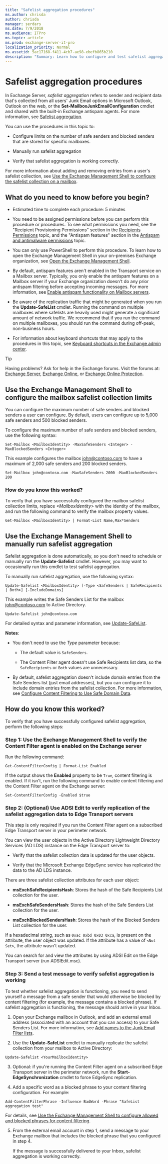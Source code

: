 ```yaml
---
title: "Safelist aggregation procedures"
ms.author: chrisda
author: chrisda
manager: serdars
ms.date: 7/9/2018
ms.audience: ITPro
ms.topic: article
ms.prod: exchange-server-it-pro
localization_priority: Normal
ms.assetid: 5ac17168-f411-4cb7-ae98-ebefb865b210
description: "Summary: Learn how to configure and test safelist aggregation in Exchange Server 2016 and Exchange Server 2019."
---
```


# Safelist aggregation procedures

In Exchange Server, *safelist aggregation* refers to sender and recipient data that's collected from all users' Junk Email options in Microsoft Outlook, Outlook on the web, or the **Set-MailboxJunkEmailConfiguration** cmdlet and shared with the built-in Exchange antispam agents. For more information, see [Safelist aggregation](safelist-aggregation.md).

You can use the procedures in this topic to:

- Configure limits on the number of safe senders and blocked senders that are stored for specific mailboxes.

- Manually run safelist aggregation

- Verify that safelist aggregation is working correctly.

For more information about adding and removing entries from a user's safelist collection, see [Use the Exchange Management Shell to configure the safelist collection on a mailbox](configure-antispam-settings.md#ConfigureSafeListCollection).

## What do you need to know before you begin?

- Estimated time to complete each procedure: 5 minutes

- You need to be assigned permissions before you can perform this procedure or procedures. To see what permissions you need, see the "Recipient Provisioning Permissions" section in the [Recipients Permissions](../../permissions/feature-permissions/recipient-permissions.md) topic, and the "Antispam features" section in the [Antispam and antimalware permissions](../../permissions/feature-permissions/antispam-and-antimalware-permissions.md) topic.

- You can only use PowerShell to perform this procedure. To learn how to open the Exchange Management Shell in your on-premises Exchange organization, see [Open the Exchange Management Shell](https://docs.microsoft.com/powershell/exchange/exchange-server/open-the-exchange-management-shell).

- By default, antispam features aren't enabled in the Transport service on a Mailbox server. Typically, you only enable the antispam features on a Mailbox server if your Exchange organization doesn't do any prior antispam filtering before accepting incoming messages. For more information, see [Enable antispam functionality on Mailbox servers](antispam-on-mailbox-servers.md).

- Be aware of the replication traffic that might be generated when you run the **Update-SafeList** cmdlet. Running the command on multiple mailboxes where safelists are heavily used might generate a significant amount of network traffic. We recommend that if you run the command on multiple mailboxes, you should run the command during off-peak, non-business hours.

- For information about keyboard shortcuts that may apply to the procedures in this topic, see [Keyboard shortcuts in the Exchange admin center](../../about-documentation/exchange-admin-center-keyboard-shortcuts.md).

> [!TIP]
> Having problems? Ask for help in the Exchange forums. Visit the forums at: [Exchange Server](https://go.microsoft.com/fwlink/p/?linkId=60612), [Exchange Online](https://go.microsoft.com/fwlink/p/?linkId=267542), or [Exchange Online Protection](https://go.microsoft.com/fwlink/p/?linkId=285351).

## Use the Exchange Management Shell to configure the mailbox safelist collection limits

You can configure the maximum number of safe senders and blocked senders a user can configure. By default, users can configure up to 5,000 safe senders and 500 blocked senders.

To configure the maximum number of safe senders and blocked senders, use the following syntax:

```
Set-Mailbox <MailboxIdentity> -MaxSafeSenders <Integer> -MaxBlockedSenders <Integer>
```

This example configures the mailbox john@contoso.com to have a maximum of 2,000 safe senders and 200 blocked senders.

```
Set-Mailbox john@contoso.com -MaxSafeSenders 2000 -MaxBlockedSenders 200
```

### How do you know this worked?

To verify that you have successfully configured the mailbox safelist collection limits, replace _\<MailboxIdentity\>_ with the identity of the mailbox, and run the following command to verify the mailbox property values.

```
Get-Mailbox <MailboxIdentity> | Format-List Name,Max*Senders
```

## Use the Exchange Management Shell to manually run safelist aggregation

Safelist aggregation is done automatically, so you don't need to schedule or manually run the **Update-Safelist** cmdlet. However, you may want to occasionally run this cmdlet to test safelist aggregation.

To manually run safelist aggregation, use the following syntax:

```
Update-Safelist <MailboxIdentity> [-Type <SafeSenders | SafeRecipients | Both>] [-IncludeDomains]
```

This example writes the Safe Senders List for the mailbox john@contoso.com to Active Directory.

```
Update-Safelist john@contoso.com
```

For detailed syntax and parameter information, see [Update-SafeList](http://technet.microsoft.com/library/e862c54c-4de0-4ef6-832e-ebb0cf8b2794.aspx).

 **Notes**:

- You don't need to use the _Type_ parameter because: 

  - The default value is `SafeSenders`.

  - The Content Filter agent doesn't use Safe Recipients list data, so the `SafeRecipients` or `Both` values are unnecessary.

- By default, safelist aggregation doesn't include domain entries from the Safe Senders list (just email addresses), but you can configure it to include domain entries from the safelist collection. For more information, see [Configure Content Filtering to Use Safe Domain Data](http://technet.microsoft.com/library/1ee2b663-b4f3-4fef-8954-986f2d820924.aspx).

## How do you know this worked?

To verify that you have successfully configured safelist aggregation, perform the following steps:

### Step 1: Use the Exchange Management Shell to verify the Content Filter agent is enabled on the Exchange server

Run the following command:

```
Get-ContentFilterConfig | Format-List Enabled
```

If the output shows the **Enabled** property to be `True`, content filtering is enabled. If it isn't, run the following command to enable content filtering and the Content Filter agent on the Exchange server:

```
Set-ContentFilterConfig -Enabled $true
```

### Step 2: (Optional) Use ADSI Edit to verify replication of the safelist aggregation data to Edge Transport servers

This step is only required if you run the Content Filter agent on a subscribed Edge Transport server in your perimeter network.

You can view the user objects in the Active Directory Lightweight Directory Services (AD LDS) instance on the Edge Transport server to:

- Verify that the safelist collection data is updated for the user objects.

- Verify that the Microsoft Exchange EdgeSync service has replicated the data to the AD LDS instance.

There are three safelist collection attributes for each user object:

- **msExchSafeRecipientsHash**: Stores the hash of the Safe Recipients List collection for the user.

- **msExchSafeSendersHash**: Stores the hash of the Safe Senders List collection for the user.

- **msExchBlockedSendersHash**: Stores the hash of the Blocked Senders List collection for the user.

If a hexadecimal string, such as `0xac 0xbd 0x03 0xca`, is present on the attribute, the user object was updated. If the attribute has a value of `<Not Set>`, the attribute wasn't updated.

You can search for and view the attributes by using ADSI Edit on the Edge Transport server (run ADSIEdit.msc).

### Step 3: Send a test message to verify safelist aggregation is working

To test whether safelist aggregation is functioning, you need to send yourself a message from a safe sender that would otherwise be blocked by content filtering (for example, the message contains a blocked phrase). If safelist aggregation is functioning, the message should arrive in your Inbox.

1. Open your Exchange mailbox in Outlook, and add an external email address (associated with an account that you can access) to your Safe Senders List. For more information, see [Add names to the Junk Email Filter lists](https://go.microsoft.com/fwlink/p/?LinkId=787613).

2. Use the **Update-SafeList** cmdlet to manually replicate the safelist collection from your mailbox to Active Directory: 

  ```
  Update-Safelist <YourMailboxIdentity>
  ```

3. Optional: if you're running the Content Filter agent on a subscribed Edge Transport server in the perimeter network, run the **Start-EdgeSynchronization** cmdlet to force EdgeSync replication.

4. Add a specific word as a blocked phrase to your content filtering configuration. For example:

  ```
  Add-ContentFilterPhrase -Influence BadWord -Phrase "SafeList aggregation test"
  ```

   For details, see [Use the Exchange Management Shell to configure allowed and blocked phrases for content filtering](content-filtering-procedures.md#ShellCustomWords).

5. From the external email account in step 1, send a message to your Exchange mailbox that includes the blocked phrase that you configured in step 4.

    If the message is successfully delivered to your Inbox, safelist aggregation is working correctly.


